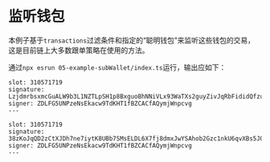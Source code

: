 # 监听钱包

本例子基于`transactions`过滤条件和指定的“聪明钱包”来监听这些钱包的交易，这是目前链上大多数跟单策略在使用的方法。

通过`npx esrun 05-example-subWallet/index.ts`运行，输出应如下：

```
slot: 310571719
signature: LzjdmrbsxmcGuALW9b3L1NZTLpSH1p8BxguoBhNNiVLx93WaTXs2guyZivJqRbFididQfzuvD4KV61kfbGQeP9E
signer: ZDLFG5UNPzeNsEkacw9TdKHT1fBZCACfAQymjWnpcvg
---

slot: 310571719
signature: 38zKoJqQD2zCtXJDh7ne7iytK8UBb7SMsELDL6X7fj8dmxJwYSAhob2Gzc1nkU6qvXBs5JQPxNVjkacF9zzXixYd
signer: ZDLFG5UNPzeNsEkacw9TdKHT1fBZCACfAQymjWnpcvg
---
```